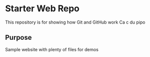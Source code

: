 # Starter Web Repo

This repository is for showing how Git and GitHub work
Ca c du pipo

## Purpose

Sample website with plenty of files for demos
